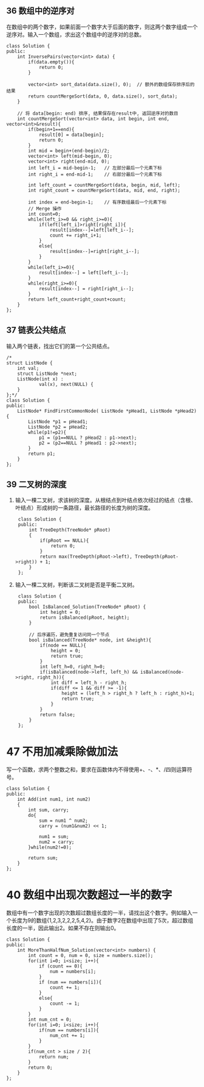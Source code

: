 ## 36 数组中的逆序对

在数组中的两个数字，如果前面一个数字大于后面的数字，则这两个数字组成一个逆序对。输入一个数组，求出这个数组中的逆序对的总数。

    class Solution {
    public:
        int InversePairs(vector<int> data) {
            if(data.empty()){
                return 0;
            }
    
            vector<int> sort_data(data.size(), 0);  // 额外的数组保存排序后的结果
            return countMergeSort(data, 0, data.size(), sort_data);
        }
    
        // 将 data[begin: end) 排序, 结果保存在result中, 返回逆序对的数目
        int countMergeSort(vector<int> data, int begin, int end, vector<int>&result){
            if(begin+1==end){
                result[0] = data[begin];
                return 0;
            }
            int mid = begin+(end-begin)/2;
            vector<int> left(mid-begin, 0);
            vector<int> right(end-mid, 0);
            int left_i = mid-begin-1;   // 左部分最后一个元素下标
            int right_i = end-mid-1;    // 右部分最后一个元素下标
    
            int left_count = countMergeSort(data, begin, mid, left);
            int right_count = countMergeSort(data, mid, end, right);
    
            int index = end-begin-1;    // 有序数组最后一个元素下标
            // Merge 操作
            int count=0;
            while(left_i>=0 && right_i>=0){
                if(left[left_i]>right[right_i]){
                    result[index--]=left[left_i--];
                    count += right_i+1;
                }
                else{
                    result[index--]=right[right_i--];
                }
            }
            while(left_i>=0){
                result[index--] = left[left_i--];
            }
            while(right_i>=0){
                result[index--] = right[right_i--];
            }
            return left_count+right_count+count;
        }
    };

## 37 链表公共结点

输入两个链表，找出它们的第一个公共结点。

    /*
    struct ListNode {
    	int val;
    	struct ListNode *next;
    	ListNode(int x) :
    			val(x), next(NULL) {
    	}
    };*/
    class Solution {
    public:
        ListNode* FindFirstCommonNode( ListNode *pHead1, ListNode *pHead2) {
        	ListNode *p1 = pHead1;
            ListNode *p2 = pHead2;
            while(p1!=p2){
                p1 = (p1==NULL ? pHead2 : p1->next);
                p2 = (p2==NULL ? pHead1 : p2->next);
            }
            return p1;
        }
    };

## 39 二叉树的深度 

1. 输入一棵二叉树，求该树的深度。从根结点到叶结点依次经过的结点（含根、叶结点）形成树的一条路径，最长路径的长度为树的深度。

        class Solution {
        public:
            int TreeDepth(TreeNode* pRoot)
            {
            	if(pRoot == NULL){
                    return 0;
                }
                return max(TreeDepth(pRoot->left), TreeDepth(pRoot->right)) + 1;
            }
        };

2. 输入一棵二叉树，判断该二叉树是否是平衡二叉树。

        class Solution {
        public:
            bool IsBalanced_Solution(TreeNode* pRoot) {
                int height = 0;
        		return isBalanced(pRoot, height);
            }
            
            // 后序遍历，避免重复访问同一个节点
            bool isBalanced(TreeNode* node, int &height){
                if(node == NULL){
                    height = 0;
                    return true;
                }
                int left_h=0, right_h=0;
                if(isBalanced(node->left, left_h) && isBalanced(node->right, right_h)){
                    int diff = left_h - right_h;
                    if(diff <= 1 && diff >= -1){
                        height = (left_h > right_h ? left_h : right_h)+1;
                        return true;
                    }
                }
                return false;
            }
        };

# 47 不用加减乘除做加法

写一个函数，求两个整数之和，要求在函数体内不得使用+、-、*、/四则运算符号。

    class Solution {
    public:
        int Add(int num1, int num2)
        {
    		int sum, carry;
            do{
                sum = num1 ^ num2;
                carry = (num1&num2) << 1;
                
                num1 = sum;
                num2 = carry;
            }while(num2!=0);
            
            return sum;
        }
    };

# 40 数组中出现次数超过一半的数字

数组中有一个数字出现的次数超过数组长度的一半，请找出这个数字。例如输入一个长度为9的数组{1,2,3,2,2,2,5,4,2}。由于数字2在数组中出现了5次，超过数组长度的一半，因此输出2。如果不存在则输出0。

    class Solution {
    public:
        int MoreThanHalfNum_Solution(vector<int> numbers) {
            int count = 0, num = 0, size = numbers.size();
            for(int i=0; i<size; i++){
                if (count == 0){
                    num = numbers[i];
                }
                if (num == numbers[i]){
                    count += 1;
                }
                else{
                    count -= 1;
                }
            }
            int num_cnt = 0;
            for(int i=0; i<size; i++){
                if(num == numbers[i]){
                    num_cnt += 1;
                }
            }
            if(num_cnt > size / 2){
                return num;
            }
            return 0;
        }
    };


